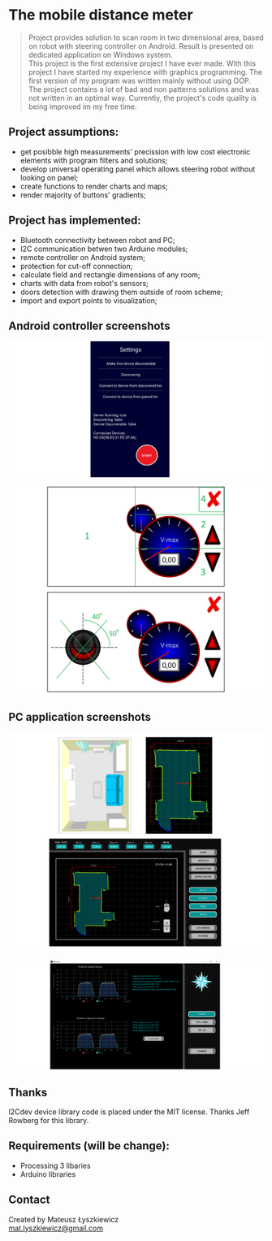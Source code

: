 # The mobile distance meter

> Project provides solution to scan room in two dimensional area, based on robot with steering controller on Android. 
Result is presented on dedicated application on Windows system.  
This project is the first extensive project I have ever made.
With this project I have started my experience with graphics programming.
The first version of my program was written mainly without using OOP.
The project contains a lot of bad and non patterns solutions and was not written in an optimal way.
Currently, the project's code quality is being improved im my free time.

## Project assumptions:
- get posibble high measurements' precission with low cost electronic elements with program filters and solutions;
- develop universal operating panel which allows steering robot without looking on panel;
- create functions to render charts and maps; 
- render majority of buttons' gradients; 

## Project has implemented:
* Bluetooth connectivity between robot and PC;
* I2C communication betwen two Arduino modules;
* remote controller on Android system;
* protection for cut-off connection;
* calculate field and rectangle dimensions of any room;
* charts with data from robot's sensors;
* doors detection with drawing them outside of room scheme;
* import and export points to visualization;

## Android controller screenshots 

![Bluetooth](./Resources/Screenshot_Bluetooth.png)

![Controller's joystick screenshot](./Resources/Screenshot_Joystick.png)

## PC application screenshots

![Windows app main](./Resources/Screenshot_Room.png)

![Windows app charts](./Resources/Screenshot_Encoders.png)

## Thanks
I2Cdev device library code is placed under the MIT license.
Thanks Jeff Rowberg for this library.

## Requirements (will be change):
* Processing 3 libaries
* Arduino libraries

## Contact
Created by Mateusz Łyszkiewicz  
mat.lyszkiewicz@gmail.com
